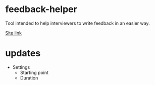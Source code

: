 # feedback-helper
Tool intended to help interviewers to write feedback in an easier way.

[Site link](https://proyecto-nutria.github.io/feedback-helper/)

# updates
- Settings
  - Starting point
  - Duration